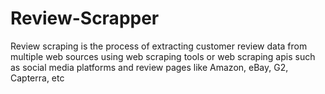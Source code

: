 # Review-Scrapper
 Review scraping is the process of extracting customer review data from multiple web sources using web scraping tools or web scraping apis such as social media platforms and review pages like Amazon, eBay, G2, Capterra, etc
